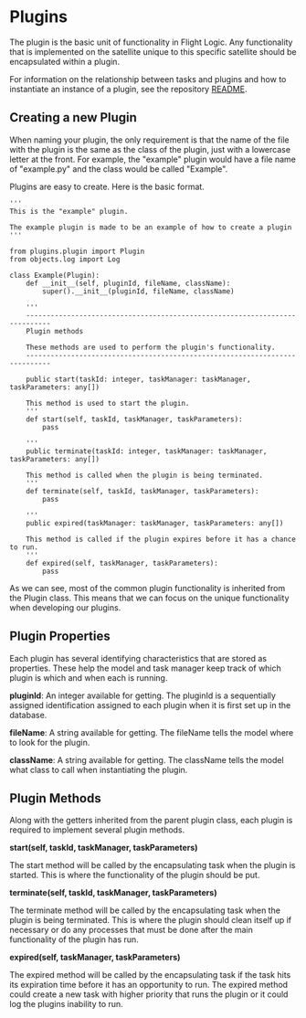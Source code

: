 # Plugins

The plugin is the basic unit of functionality in Flight Logic. Any functionality that is implemented on the satellite unique to this specific satellite should be encapsulated within a plugin.

For information on the relationship between tasks and plugins and how to instantiate an instance of a plugin, see the repository [README](../../README.md#plugins-and-tasks).

## Creating a new Plugin

When naming your plugin, the only requirement is that the name of the file with the plugin is the same as the class of the plugin, just with a lowercase letter at the front. For example, the "example" plugin would have a file name of "example.py" and the class would be called "Example".

Plugins are easy to create. Here is the basic format.

    '''
    This is the "example" plugin.

    The example plugin is made to be an example of how to create a plugin
    '''

    from plugins.plugin import Plugin
    from objects.log import Log

    class Example(Plugin):
        def __init__(self, pluginId, fileName, className):
            super().__init__(pluginId, fileName, className)

        '''
        ----------------------------------------------------------------------------
        Plugin methods

        These methods are used to perform the plugin's functionality.
        ----------------------------------------------------------------------------

        public start(taskId: integer, taskManager: taskManager, taskParameters: any[])

        This method is used to start the plugin.
        '''
        def start(self, taskId, taskManager, taskParameters):
            pass

        '''
        public terminate(taskId: integer, taskManager: taskManager, taskParameters: any[])

        This method is called when the plugin is being terminated.
        '''
        def terminate(self, taskId, taskManager, taskParameters):
            pass

        '''
        public expired(taskManager: taskManager, taskParameters: any[])

        This method is called if the plugin expires before it has a chance to run.
        '''
        def expired(self, taskManager, taskParameters):
            pass

As we can see, most of the common plugin functionality is inherited from the Plugin class. This means that we can focus on the unique functionality when developing our plugins.

## Plugin Properties

Each plugin has several identifying characteristics that are stored as properties. These help the model and task manager keep track of which plugin is which and when each is running.

**pluginId**: An integer available for getting. The pluginId is a sequentially assigned identification assigned to each plugin when it is first set up in the database.

**fileName**: A string available for getting. The fileName tells the model where to look for the plugin.

**className**: A string available for getting. The className tells the model what class to call when instantiating the plugin.

## Plugin Methods

Along with the getters inherited from the parent plugin class, each plugin is required to implement several plugin methods.

**start(self, taskId, taskManager, taskParameters)**

The start method will be called by the encapsulating task when the plugin is started. This is where the functionality of the plugin should be put.

**terminate(self, taskId, taskManager, taskParameters)**

The terminate method will be called by the encapsulating task when the plugin is being terminated. This is where the plugin should clean itself up if necessary or do any processes that must be done after the main functionality of the plugin has run.

**expired(self, taskManager, taskParameters)**

The expired method will be called by the encapsulating task if the task hits its expiration time before it has an opportunity to run. The expired method could create a new task with higher priority that runs the plugin or it could log the plugins inability to run.
